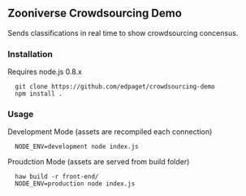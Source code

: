 ## Zooniverse Crowdsourcing Demo

Sends classifications in real time to show crowdsourcing concensus. 

### Installation

Requires node.js 0.8.x

```
  git clone https://github.com/edpaget/crowdsourcing-demo
  npm install .
```

### Usage

Development Mode (assets are recompiled each connection) 
```
  NODE_ENV=development node index.js
```

Proudction Mode (assets are served from build folder)
```
  haw build -r front-end/
  NODE_ENV=production node index.js
```
